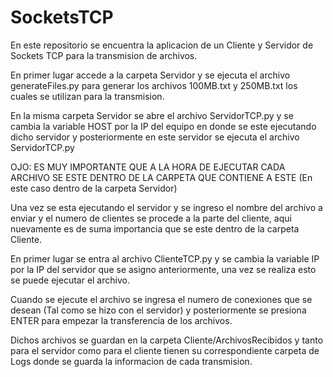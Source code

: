 # SocketsTCP

En este repositorio se encuentra la aplicacion de un Cliente y Servidor de Sockets TCP para la transmision de archivos.

En primer lugar accede a la carpeta Servidor y se ejecuta el archivo generateFiles.py para generar los archivos 100MB.txt y 250MB.txt los cuales se utilizan para la transmision.

En la misma carpeta Servidor se abre el archivo ServidorTCP.py y se cambia la variable HOST por la IP del equipo en donde se este ejecutando dicho servidor y posteriormente en este servidor se ejecuta el archivo ServidorTCP.py

OJO: ES MUY IMPORTANTE QUE A LA HORA DE EJECUTAR CADA ARCHIVO SE ESTE DENTRO DE LA CARPETA QUE CONTIENE A ESTE (En este caso dentro de la carpeta Servidor)

Una vez se esta ejecutando el servidor y se ingreso el nombre del archivo a enviar y el numero de clientes se procede a la parte del cliente, aqui nuevamente es de suma importancia que se este dentro de la carpeta Cliente.

En primer lugar se entra al archivo ClienteTCP.py y se cambia la variable IP por la IP del servidor que se asigno anteriormente, una vez se realiza esto se puede ejecutar el archivo.

Cuando se ejecute el archivo se ingresa el numero de conexiones que se desean (Tal como se hizo con el servidor) y posteriormente se presiona ENTER para empezar la transferencia de los archivos.

Dichos archivos se guardan en la carpeta Cliente/ArchivosRecibidos y tanto para el servidor como para el cliente tienen su correspondiente carpeta de Logs donde se guarda la informacion de cada transmision.
